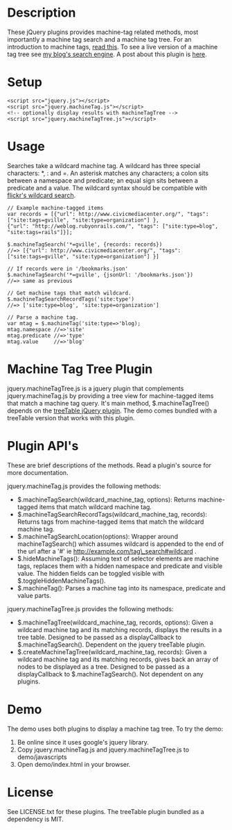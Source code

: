 Description
===========
These jQuery plugins provides machine-tag related methods, most importantly a machine
tag search and a machine tag tree. For an introduction to machine tags, [read
this](http://tagaholic.me/2009/03/26/what-are-machine-tags.html). To see a live version of a
machine tag tree see [my blog's search engine](http://tagaholic.me/blog.html). A post about
this plugin is [here](http://tagaholic.me/2009/04/14/i-am-machine-tag-and-so-can-you.html).

Setup
=====
    <script src="jquery.js"></script>
    <script src="jquery.machineTag.js"></script>
    <!-- optionally display results with machineTagTree -->
    <script src="jquery.machineTagTree.js"></script>

Usage
=====
Searches take a wildcard machine tag. A wildcard has three special characters: *, : and =. An asterisk
matches any characters; a colon sits between a namespace and predicate; an equal sign sits between a predicate and a value.
The wildcard syntax should be compatible with [flickr's wildcard search](http://code.flickr.com/blog/2008/07/18/wildcard-machine-tag-urls/).

    // Example machine-tagged items
    var records = [{"url": http://www.civicmediacenter.org/", "tags": ["site:tags=gville", "site:type=organization"] },
    {"url": "http://weblog.rubyonrails.com/", "tags": ["site:type=blog", "site:tags=rails"]}];

    $.machineTagSearch('*=gville', {records: records}) 
    //=> [{"url": http://www.civicmediacenter.org/", "tags": ["site:tags=gville", "site:type=organization"] }]
  
    // If records were in '/bookmarks.json'
    $.machineTagSearch('*=gville', {jsonUrl: '/bookmarks.json'})
    //=> same as previous
    
    // Get machine tags that match wildcard.
    $.machineTagSearchRecordTags('site:type') 
    //=> ['site:type=blog', 'site:type=organization']
  
    // Parse a machine tag.
    var mtag = $.machineTag('site:type=>'blog);
    mtag.namespace //=>'site'
    mtag.predicate //=>'type'
    mtag.value     //=>'blog'

Machine Tag Tree Plugin
=======================
jquery.machineTagTree.js is a jquery plugin that complements jquery.machineTag.js by providing a tree view for machine-tagged items that match a machine tag query. It's main method, $.machineTagTree() depends on the [treeTable jQuery plugin](http://plugins.jquery.com/project/treeTable). The demo comes bundled with a treeTable version that works with this plugin. 

Plugin API's
============
These are brief descriptions of the methods. Read a plugin's source for more documentation.

jquery.machineTag.js provides the following methods:

* $.machineTagSearch(wildcard\_machine\_tag, options): Returns machine-tagged items that match wildcard machine tag.
* $.machineTagSearchRecordTags(wildcard\_machine\_tag, records): Returns tags from machine-tagged items that match the wildcard machine tag.
* $.machineTagSearchLocation(options): Wrapper around machineTagSearch() which assumes wildcard is appended to the end of the url after a '#'
  ie http://example.com/tag\_search#wildcard .
* $.hideMachineTags(): Assuming text of selector elements are machine tags, replaces them with a
  hidden namespace and predicate and visible value. The hidden fields can be toggled visible with
  $.toggleHiddenMachineTags().
* $.machineTag(): Parses a machine tag into its namespace, predicate and value parts.

jquery.machineTagTree.js provides the following methods:

* $.machineTagTree(wildcard\_machine\_tag, records, options): Given a wildcard machine tag and its matching records, displays the results in a tree table. Designed to be passed as a displayCallback to $.machineTagSearch(). Dependent on the jquery treeTable plugin.
* $.createMachineTagTree(wildcard\_machine\_tag, records): Given a wildcard machine tag and its matching records, gives back an array of nodes to be displayed as a tree.  Designed to be passed as a displayCallback to $.machineTagSearch(). Not dependent on any plugins.


Demo
====
The demo uses both plugins to display a machine tag tree. To try the demo:

1. Be online since it uses google's jquery library.
2. Copy jquery.machineTag.js and jquery.machineTagTree.js to demo/javascripts
3. Open demo/index.html in your browser.

License
=======
See LICENSE.txt for these plugins. The treeTable plugin bundled as a dependency is MIT.
